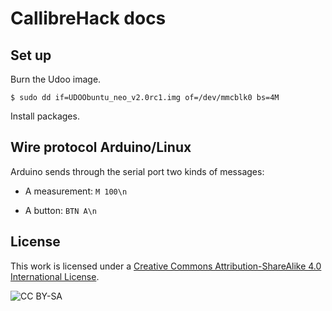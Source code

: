 # CallibreHack docs

## Set up

Burn the Udoo image.

```console
$ sudo dd if=UDOObuntu_neo_v2.0rc1.img of=/dev/mmcblk0 bs=4M
```

Install packages.

## Wire protocol Arduino/Linux

Arduino sends through the serial port two kinds of messages:

- A measurement: `M 100\n`

- A button: `BTN A\n`

## License

This work is licensed under a [Creative Commons Attribution-ShareAlike 4.0
International License](http://creativecommons.org/licenses/by-sa/4.0/).

![CC BY-SA](https://i.creativecommons.org/l/by-sa/4.0/88x31.png)
